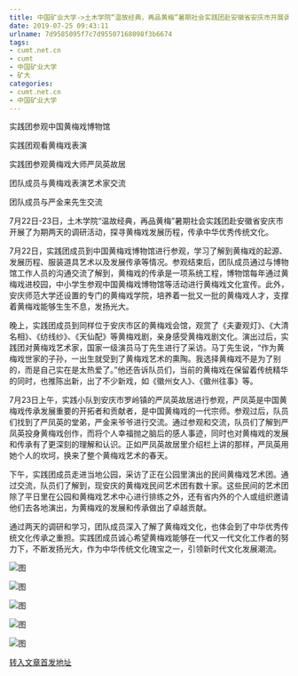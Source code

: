 ```yaml
---
title: 中国矿业大学->土木学院“温故经典，再品黄梅”暑期社会实践团赴安徽省安庆市开展调研活动 | cumt.net.cn
date: 2019-07-25 09:43:11
urlname: 7d9585095f7c7d95507168098f3b6674
tags: 
- cumt.net.cn
- cumt
- 中国矿业大学
- 矿大
categories:
- cumt.net.cn
- 中国矿业大学
---
```



实践团参观中国黄梅戏博物馆

实践团观看黄梅戏表演

实践团参观黄梅戏大师严凤英故居

团队成员与黄梅戏表演艺术家交流

团队成员与严金来先生交流

7月22日-23日，土木学院“温故经典，再品黄梅”暑期社会实践团赴安徽省安庆市开展了为期两天的调研活动，探寻黄梅戏发展历程，传承中华优秀传统文化。

7月22日，实践团成员到中国黄梅戏博物馆进行参观，学习了解到黄梅戏的起源、发展历程、服装道具艺术以及发展传承等情况。参观结束后，团队成员通过与博物馆工作人员的沟通交流了解到，黄梅戏的传承是一项系统工程，博物馆每年通过黄梅戏进校园，中小学生参观中国黄梅戏博物馆等活动进行黄梅戏文化宣传。此外，安庆师范大学还设置的专门的黄梅戏学院，培养着一批又一批的黄梅戏人才，支撑着黄梅戏能够生生不息，发扬光大。

晚上，实践团成员到同样位于安庆市区的黄梅戏会馆，观赏了《夫妻观灯》、《大清名相》、《纺线纱》、《天仙配》等黄梅戏剧，亲身感受黄梅戏剧文化。演出过后，实践团对黄梅戏艺术家，国家一级演员马丁先生进行了采访。马丁先生说，“作为黄梅戏世家的子孙，一出生就受到了黄梅戏艺术的熏陶。我选择黄梅戏不是为了别的，而是自己实在是太热爱了。”他还告诉队员们，当前的黄梅戏在保留着传统精华的同时，也推陈出新，出了不少新戏，如《徽州女人》、《徽州往事》等。

7月23日上午，实践小队到安庆市罗岭镇的严凤英故居进行参观，严凤英是中国黄梅戏传承发展重要的开拓者和贡献者，是中国黄梅戏的一代宗师。参观过后，队员们找到了严凤英的堂弟，严金来爷爷进行交流。通过参观和交流，队员们了解到严凤英投身黄梅戏创作，而将个人幸福抛之脑后的感人事迹，同时也对黄梅戏的发展和传承有了更深刻的理解和认识。正如严凤英故居里介绍栏上讲的那样，严凤英用她个人的坎坷，换来了整个黄梅戏艺术的春天。

下午，实践团成员走进当地公园，采访了正在公园里演出的民间黄梅戏艺术团。通过交流，队员们了解到，现安庆的黄梅戏民间艺术团有数十家。这些民间的艺术团除了平日里在公园和黄梅戏艺术中心进行排练之外，还有省内外的个人或组织邀请他们去各地演出，为黄梅戏的发展和传承做出了卓越贡献。

通过两天的调研和学习，团队成员深入了解了黄梅戏文化，也体会到了中华优秀传统文化传承之重担。实践团成员诚心希望黄梅戏能够在一代又一代文化工作者的努力下，不断发扬光大，作为中华传统文化瑰宝之一，引领新时代文化发展潮流。



![图](http://xwzx.cumt.edu.cn/_upload/article/images/99/d5/f377cb834a428369e2ca481c82f5/357d7a0b-4032-45cd-b239-ec7e9ed939b1.jpg)

![图](http://xwzx.cumt.edu.cn/_upload/article/images/99/d5/f377cb834a428369e2ca481c82f5/8226aa4b-ad91-4511-a1cb-dc9a294d33d0.jpg)

![图](http://xwzx.cumt.edu.cn/_upload/article/images/99/d5/f377cb834a428369e2ca481c82f5/292fdc22-7dc4-4723-a3ad-791d9a14fb3e.jpg)

![图](http://xwzx.cumt.edu.cn/_upload/article/images/99/d5/f377cb834a428369e2ca481c82f5/bfe10d62-938f-4ba3-8081-8af3b024e9d6.jpg)

![图](http://xwzx.cumt.edu.cn/_upload/article/images/99/d5/f377cb834a428369e2ca481c82f5/482b380c-5f93-4f86-9b53-736d580f17e7.png)

[转入文章首发地址](http://xwzx.cumt.edu.cn/25/b7/c523a533943/page.htm)
